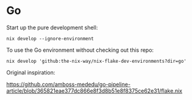 # Go

Start up the pure development shell:

```shell
nix develop --ignore-environment
```

To use the Go environment without checking out this repo:

```shell
nix develop 'github:the-nix-way/nix-flake-dev-environments?dir=go'
```

Original inspiration:

https://github.com/amboss-mededu/go-pipeline-article/blob/365821eae377dc866e8f3d8b51e8f8375ce62e31/flake.nix
